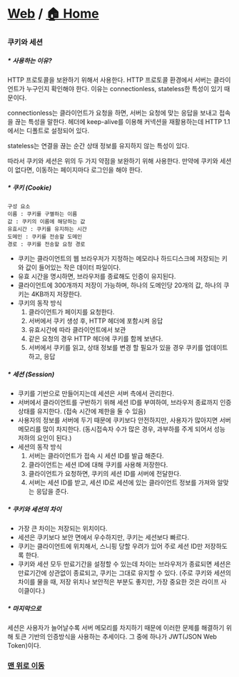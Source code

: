 # [Web](https://github.com/hyojaekim/TIL/tree/master/Web) / [🏠 Home](https://github.com/hyojaekim/TIL)

### 쿠키와 세션

##### \* 사용하는 이유?

HTTP 프로토콜을 보완하기 위해서 사용한다. HTTP 프로토콜 환경에서 서버는 클라이언트가 누구인지 확인해야 한다. 이유는 connectionless, stateless한 특성이 있기 때문이다.

connectionless는 클라이언트가 요청을 하면, 서버는 요청에 맞는 응답을 보내고 접속을 끊는 특성을 말한다. 헤더에 keep-alive를 이용해 커넥션을 재활용하는데 HTTP 1.1에서는 디폴트로 설정되어 있다.

stateless는 연결을 끊는 순간 상태 정보를 유지하지 않는 특성이 있다.

따라서 쿠키와 세션은 위의 두 가지 약점을 보완하기 위해 사용한다. 만약에 쿠키와 세션이 없다면, 이동하는 페이지마다 로그인을 해야 한다.

##### \* 쿠키 (Cookie)

```
구성 요소
이름 : 쿠키를 구별하는 이름
값 : 쿠키의 이름에 해당하는 값
유효시간 : 쿠키를 유지하는 시간
도메인 : 쿠키를 전송할 도메인
경로 : 쿠키를 전송할 요청 경로
```

- 쿠키는 클라이언트의 웹 브라우저가 지정하는 메모리나 하드디스크에 저장되는 키와 값이 들어있는 작은 데이터 파일이다.
- 유효 시간을 명시하면, 브라우저를 종료해도 인증이 유지된다.
- 클라이언트에 300개까지 저장이 가능하며, 하나의 도메인당 20개의 값, 하나의 쿠키는 4KB까지 저장한다.
- 쿠키의 동작 방식
  1. 클라이언트가 페이지를 요청한다.
  2. 서버에서 쿠키 생성 후, HTTP 헤더에 포함시켜 응답
  3. 유효시간에 따라 클라이언트에서 보관
  4. 같은 요청의 경우 HTTP 헤더에 쿠키를 함께 보낸다.
  5. 서버에서 쿠키를 읽고, 상태 정보를 변경 할 필요가 있을 경우 쿠키를 업데이트 하고, 응답


##### \* 세션 (Session)

- 쿠키를 기반으로 만들어지는데 세션은 서버 측에서 관리한다.
- 서버에서 클라이언트를 구반하기 위해 세션 ID를 부여하여, 브라우저 종료까지 인증상태를 유지한다. (접속 시간에 제한을 둘 수 있음)
- 사용자의 정보를 서버에 두기 때문에 쿠키보다 안전하지만, 사용자가 많아지면 서버 메모리를 많이 차지한다. (동시접속자 수가 많은 경우, 과부하를 주게 되어서 성능 저하의 요인이 된다.)
- 세션의 동작 방식
  1. 서버는 클라이언트가 접속 시 세션 ID를 발급 해준다.
  2. 클라이언트는 세션 ID에 대해 쿠키를 사용해 저장한다.
  3. 클라이언트가 요청하면, 쿠키의 세션 ID를 서버에 전달한다.
  4. 서버는 세션 ID를 받고, 세션 ID로 세션에 있는 클라이언트 정보를 가져와 알맞는 응답을 준다.

##### \* 쿠키와 세션의 차이

- 가장 큰 차이는 저장되는 위치이다.
- 세션은 쿠키보다 보안 면에서 우수하지만, 쿠키는 세션보다 빠르다.
- 쿠키는 클라이언트에 위치해서, 스니핑 당할 우려가 있어 주로 세션 ID만 저장하도록 한다.
- 쿠키와 세션 모두 만료기간을 설정할 수 있는데 차이는 브라우저가 종료되면 세션은 만료기간에 상관없이 종료되고, 쿠키는 그대로 유지할 수 있다. (주로 쿠키와 세션의 차이를 물을 때, 저장 위치나 보안적은 부분도 좋지만, 가장 중요한 것은 라이프 사이클이다.)

##### \* 마지막으로

세션은 사용자가 늘어날수록 서버 메모리를 차지하기 때문에 이러한 문제를 해결하기 위해 토큰 기반의 인증방식을 사용하는 추세이다. 그 중에 하나가 JWT(JSON Web Token)이다.

### [맨 위로 이동](https://github.com/hyojaekim/TIL/blob/master/Web/cookie&session.md#Web---home)
